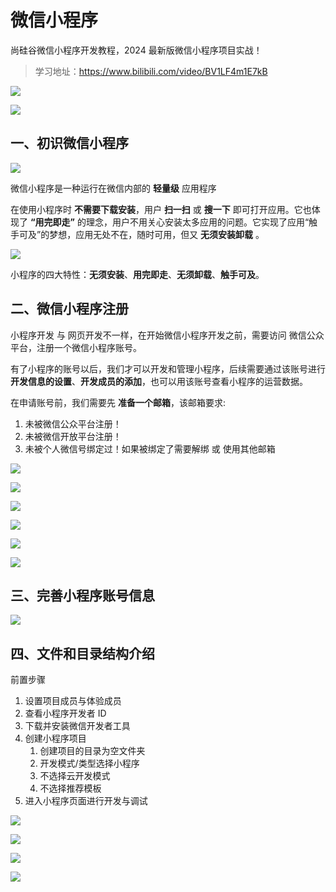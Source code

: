 # 微信小程序

尚硅谷微信小程序开发教程，2024 最新版微信小程序项目实战！

> 学习地址：https://www.bilibili.com/video/BV1LF4m1E7kB

![](https://img2024.cnblogs.com/blog/2332774/202402/2332774-20240223075738602-810813796.png)

![](https://img2024.cnblogs.com/blog/2332774/202402/2332774-20240223075822882-1159235104.png)

## 一、初识微信小程序

![](https://img2024.cnblogs.com/blog/2332774/202402/2332774-20240223080644278-1556958399.png)

微信小程序是一种运行在微信内部的 **轻量级** 应用程序

在使用小程序时 **不需要下载安装**，用户 **扫一扫** 或 **搜一下** 即可打开应用。它也体现了 **“用完即走”** 的理念，用户不用关心安装太多应用的问题。它实现了应用“触手可及”的梦想，应用无处不在，随时可用，但又 **无须安装卸载** 。

![](https://img2024.cnblogs.com/blog/2332774/202402/2332774-20240223080931626-914539711.png)

小程序的四大特性：**无须安装**、**用完即走**、**无须卸载**、**触手可及**。

## 二、微信小程序注册

小程序开发 与 网页开发不一样，在开始微信小程序开发之前，需要访问 微信公众平台，注册一个微信小程序账号。

有了小程序的账号以后，我们才可以开发和管理小程序，后续需要通过该账号进行 **开发信息的设置**、**开发成员的添加**，也可以用该账号查看小程序的运营数据。

在申请账号前，我们需要先 **准备一个邮箱**，该邮箱要求:

1. 未被微信公众平台注册！
2. 未被微信开放平台注册！
3. 未被个人微信号绑定过！如果被绑定了需要解绑 或 使用其他邮箱

![](https://img2024.cnblogs.com/blog/2332774/202411/2332774-20241124170206109-1449923095.png)

![](https://img2024.cnblogs.com/blog/2332774/202402/2332774-20240228002056505-1077607738.png)

![](https://img2024.cnblogs.com/blog/2332774/202402/2332774-20240228002115712-1693095764.png)

![](https://img2024.cnblogs.com/blog/2332774/202402/2332774-20240228002149599-1858220867.png)

![](https://img2024.cnblogs.com/blog/2332774/202402/2332774-20240228002222930-1064815329.png)

![](https://img2024.cnblogs.com/blog/2332774/202402/2332774-20240228002840019-2100181885.png)

## 三、完善小程序账号信息

![](https://img2024.cnblogs.com/blog/2332774/202411/2332774-20241124170937512-47679013.png)

## 四、文件和目录结构介绍

前置步骤

1. 设置项目成员与体验成员
2. 查看小程序开发者 ID
3. 下载并安装微信开发者工具
4. 创建小程序项目
   1. 创建项目的目录为空文件夹
   2. 开发模式/类型选择小程序
   3. 不选择云开发模式
   4. 不选择推荐模板
5. 进入小程序页面进行开发与调试

![](https://img2024.cnblogs.com/blog/2332774/202412/2332774-20241214225413763-499467415.png)

![](https://img2024.cnblogs.com/blog/2332774/202412/2332774-20241214225946835-490972674.png)

![](https://img2024.cnblogs.com/blog/2332774/202412/2332774-20241214230449655-1195208585.png)

![](https://img2024.cnblogs.com/blog/2332774/202412/2332774-20241214230530064-168700068.png)

